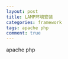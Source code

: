 ```yaml
---
layout: post
title: LAMP环境安装
categories: framework 
tags: apache php
comment: true
---
```


apache php
